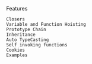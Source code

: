 Features

    Closers
    Variable and Function Hoisting
    Prototype Chain
    Inheritance
    Auto TypeCasting
    Self invoking functions
    Cookies
    Examples